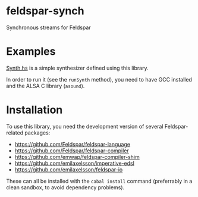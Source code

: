 # feldspar-synch

Synchronous streams for Feldspar

# Examples

[Synth.hs](../../tree/master/examples/Synth.hs) is a simple synthesizer defined using this library.

In order to run it (see the `runSynth` method), you need to have GCC installed and the ALSA C library (`asound`).

# Installation

To use this library, you need the development version of several Feldspar-related packages:

  * <https://github.com/Feldspar/feldspar-language>
  * <https://github.com/Feldspar/feldspar-compiler>
  * <https://github.com/emwap/feldspar-compiler-shim>
  * <https://github.com/emilaxelsson/imperative-edsl>
  * <https://github.com/emilaxelsson/feldspar-io>
  
These can all be installed with the `cabal install` command (preferrably in a clean sandbox, to avoid dependency problems).
